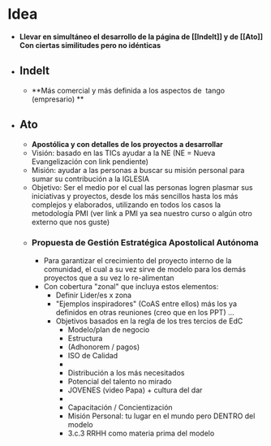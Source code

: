 # Idea
- **Llevar en simultáneo el desarrollo de la página de [[Indelt]] y de [[Ato]] Con ciertas similitudes pero no idénticas**
- ## Indelt
	- **Más comercial y más definida a los aspectos de  tango (empresario) **
- ## Ato
	- **Apostólica  y con detalles de los proyectos a desarrollar**
	- Visión: basado en las TICs ayudar a la NE (NE = Nueva Evangelización con link pendiente)
	- Misión: ayudar a las personas a buscar su misión personal para sumar su contribución a la IGLESIA
	- Objetivo: Ser el medio por el cual las personas logren plasmar sus iniciativas y proyectos, desde los más sencillos hasta los más complejos y elaborados, utilizando en todos los casos la metodología PMI (ver link a PMI ya sea nuestro curso o algún otro externo que nos guste)
	- ### Propuesta de Gestión Estratégica Apostolical Autónoma
		- Para garantizar el crecimiento del proyecto interno de la comunidad, el cual a su vez sirve de modelo para los demás proyectos que a su vez lo re-alimentan
		- Con cobertura "zonal" que incluya estos elementos:
			- Definir Lider/es x zona
			- "Ejemplos inspiradores" (CoAS entre ellos) más los ya definidos en otras reuniones (creo que en los PPT) ...
			- Objetivos basados en la regla de los tres tercios de EdC
				- Modelo/plan de negocio
				- Estructura
				- (Adhonorem / pagos)
				- ISO de Calidad
				-
				- Distribución a los más necesitados
				- Potencial del talento no mirado
				- JOVENES (video Papa) + cultura del dar
				-
				- Capacitación / Concientización
				- Misión Personal: tu lugar en el mundo pero DENTRO del modelo
				- 3.c.3 RRHH como materia prima del modelo